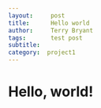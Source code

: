 ```yaml
---
layout:     post
title:      Hello world
author:     Terry Bryant
tags: 		test post
subtitle:  	
category:  project1
---
```

<!-- Start Writing Below in Markdown -->


# Hello, world!